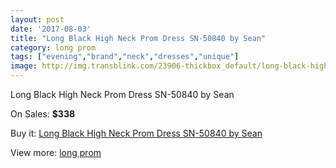 ```yaml
---
layout: post
date: '2017-08-03'
title: "Long Black High Neck Prom Dress SN-50840 by Sean"
category: long prom
tags: ["evening","brand","neck","dresses","unique"]
image: http://img.transblink.com/23906-thickbox_default/long-black-high-neck-prom-dress-sn-50840-by-sean.jpg
---
```

Long Black High Neck Prom Dress SN-50840 by Sean

On Sales: **$338**
<a href="https://www.transblink.com/en/long-prom/7583-long-black-high-neck-prom-dress-sn-50840-by-sean.html"><amp-img layout="responsive" width="600" height="600" src="//img.transblink.com/23906-thickbox_default/long-black-high-neck-prom-dress-sn-50840-by-sean.jpg" alt="Long Black High Neck Prom Dress SN-50840 by Sean 0" /></a>
<a href="https://www.transblink.com/en/long-prom/7583-long-black-high-neck-prom-dress-sn-50840-by-sean.html"><amp-img layout="responsive" width="600" height="600" src="//img.transblink.com/23907-thickbox_default/long-black-high-neck-prom-dress-sn-50840-by-sean.jpg" alt="Long Black High Neck Prom Dress SN-50840 by Sean 1" /></a>

Buy it: [Long Black High Neck Prom Dress SN-50840 by Sean](https://www.transblink.com/en/long-prom/7583-long-black-high-neck-prom-dress-sn-50840-by-sean.html "Long Black High Neck Prom Dress SN-50840 by Sean")

View more: [long prom](https://www.transblink.com/en/58-long-prom "long prom")